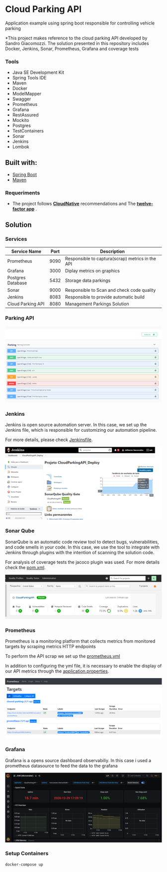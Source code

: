 
# Cloud Parking API

Application example using spring boot responsible for controlling vehicle parking

*This project makes reference to the cloud parking API developed by Sandro Giacomozzi. The solution presented in this repository includes Docker, Jenkins, Sonar, Prometheus, Grafana and coverage tests

### Tools

- Java SE Development Kit
- Spring Tools IDE
- Maven
- Docker
- ModelMapper
- Swagger
- Prometheus
- Grafana
- RestAssured
- Mockito
- Postgres
- TestContainers
- Sonar
- Jenkins
- Lombok

## Built with:

- [Spring Boot](https://spring.io/projects/spring-boot)
- [Maven](https://maven.apache.org/)

### Requeriments

- The project follows [**CloudNative**](https://www.cncf.io/) recommendations and The [**twelve-factor app**](https://12factor.net/) . 

## Solution

### Services

| Service Name             | Port       | Description                                       |
|--------------------------|------------|---------------------------------------------------|
| Prometheus               | 9090       | Responsible to captura(scrap) metrics in the API  |
| Grafana                  | 3000       | Diplay metrics on graphics                        | 
| Postgres Database        | 5432       | Storage data parkings                             |
| Sonar                    | 9000       | Responsible to Scan and check code quality        |
| Jenkins                  | 8083       | Responsible to provide automatic build            |
| Cloud Parking API        | 8080       | Management Parkings Solution                      |

### Parking API

<img src="img/parking_api.PNG">

### Jenkins

Jenkins is open source automation server. In this case, we set up the Jenkins file, which is responsible for customizing our automation pipeline.

For more details, please check [Jenkinsfile](Jenkinsfile).

<img src="img/img_jenkins.png">

### Sonar Qube

SonarQube is an automatic code review tool to detect bugs, vulnerabilities, and code smells in your code.
In this case, we use the tool to integrate with Jenkins through plugins with the intention of scanning the solution code.

For analysis of coverage tests the jacoco plugin was used. For more details check the [pom.xml](pom.xml).

<img src="img/sonar.PNG">

### Prometheus

Prometheus is a monitoring platform that collects metrics from monitored targets by scraping metrics HTTP endpoints

To perform the API scrap we set up the [prometheus.yml](src/main/resources/prometheus.yml)

In addition to configuring the yml file, it is necessary to enable the display of our API metrics through the [application.properties](src/main/resources/application.properties).

<img src="img/prometheus.PNG">

### Grafana

Grafana is a opens source dashboard observabiliy. In this case i used a prometheus datasource to feed the data to the grafana

<img src="img/grafana.PNG">

### Setup Containers

```sh
docker-compose up
```

